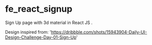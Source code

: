 # fe_react_signup
Sign Up page with 3d material in React JS .

Design inspired from: 'https://dribbble.com/shots/15943904-Daily-UI-Design-Challenge-Day-01-Sign-Up'
